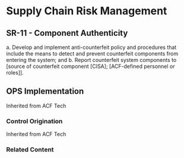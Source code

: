 # Supply Chain Risk Management
## SR-11 - Component Authenticity

a. Develop and implement anti-counterfeit policy and procedures that include the means to detect and prevent counterfeit components from entering the system; and
b. Report counterfeit system components to [source of counterfeit component [CISA]; [ACF-defined personnel or roles]].

## OPS Implementation

Inherited from ACF Tech

### Control Origination

Inherited from ACF Tech

### Related Content
